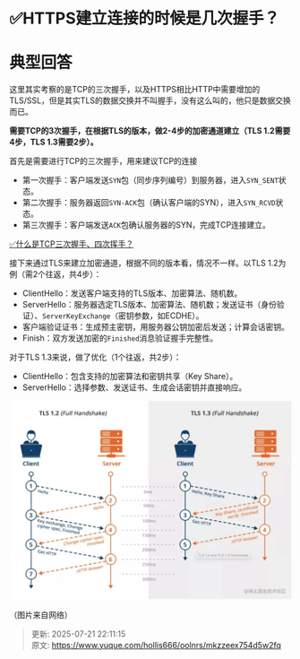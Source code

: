 # ✅HTTPS建立连接的时候是几次握手？

# 典型回答


这里其实考察的是TCP的三次握手，以及HTTPS相比HTTP中需要增加的TLS/SSL，但是其实TLS的数据交换并不叫握手，没有这么叫的，他只是数据交换而已。



**需要TCP的3次握手，在根据TLS的版本，做2-4步的加密通道建立（TLS 1.2需要4步，TLS 1.3需要2步）。**



首先是需要进行TCP的三次握手，用来建议TCP的连接

+ 第一次握手：客户端发送`SYN`包（同步序列编号）到服务器，进入`SYN_SENT`状态。
+ 第二次握手：服务器返回`SYN-ACK`包（确认客户端的SYN），进入`SYN_RCVD`状态。
+ 第三次握手：客户端发送`ACK`包确认服务器的SYN，完成TCP连接建立。



[✅什么是TCP三次握手、四次挥手？](https://www.yuque.com/hollis666/oolnrs/gbsihwp8q22wc3cn)



接下来通过TLS来建立加密通道，根据不同的版本看，情况不一样。以TLS 1.2为例（需2个往返，共4步）：

+ ClientHello：发送客户端支持的TLS版本、加密算法、随机数。
+ ServerHello：服务器选定TLS版本、加密算法、随机数；发送证书（身份验证）、`ServerKeyExchange`（密钥参数，如ECDHE）。
+ 客户端验证证书：生成预主密钥，用服务器公钥加密后发送；计算会话密钥。
+ Finish：双方发送加密的`Finished`消息验证握手完整性。



对于TLS 1.3来说，做了优化（1个往返，共2步）：

+ ClientHello：包含支持的加密算法和密钥共享（Key Share）。
+ ServerHello：选择参数、发送证书、生成会话密钥并直接响应。

<font style="color:rgb(64, 64, 64);"></font>

![1745654892160-fc641a5c-72cd-42dc-865e-1f31e6bc7f51.webp](./img/VYpGK6QUnx4TgMPy/1745654892160-fc641a5c-72cd-42dc-865e-1f31e6bc7f51-120995.webp)

（图片来自网络）



> 更新: 2025-07-21 22:11:15  
> 原文: <https://www.yuque.com/hollis666/oolnrs/mkzzeex754d5w2fq>